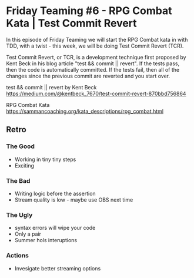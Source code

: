 # Friday Teaming #6 - RPG Combat Kata | Test Commit Revert

In this episode of Friday Teaming we will start the RPG Combat kata in  with TDD, with a twist - this week, we will be
doing Test Commit Revert (TCR).

Test Commit Revert, or TCR, is a development technique first proposed by Kent Beck in his blog article "test && commit
|| revert". If the tests pass, then the code is automatically committed. If the tests fail, then all of the changes
since the previous commit are reverted and you start over.

test && commit || revert by Kent Beck
https://medium.com/@kentbeck_7670/test-commit-revert-870bbd756864

RPG Combat Kata
https://sammancoaching.org/kata_descriptions/rpg_combat.html


## Retro

### The Good
- Working in tiny tiny steps
- Exciting

### The Bad
- Writing logic before the assertion
- Stream quality is low - maybe use OBS next time

### The Ugly
- syntax errors will wipe your code
- Only a pair
- Summer hols interuptions

### Actions
 - Invesigate better streaming options
